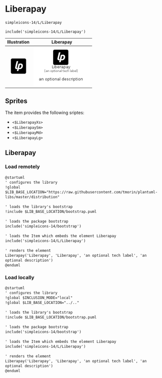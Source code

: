 # Liberapay


```text
simpleicons-14/L/Liberapay
```

```text
include('simpleicons-14/L/Liberapay')
```



| Illustration | Liberapay |
| :---: | :---: |
| ![illustration for Illustration](../../simpleicons-14/L/Liberapay.png) | ![illustration for Liberapay](../../simpleicons-14/L/Liberapay.Local.png) |



## Sprites
The item provides the following sriptes:

- `<$LiberapayXs>`
- `<$LiberapaySm>`
- `<$LiberapayMd>`
- `<$LiberapayLg>`





## Liberapay

### Load remotely
```plantuml
@startuml
' configures the library
!global $LIB_BASE_LOCATION="https://raw.githubusercontent.com/tmorin/plantuml-libs/master/distribution"

' loads the library's bootstrap
!include $LIB_BASE_LOCATION/bootstrap.puml

' loads the package bootstrap
include('simpleicons-14/bootstrap')

' loads the Item which embeds the element Liberapay
include('simpleicons-14/L/Liberapay')

' renders the element
Liberapay('Liberapay', 'Liberapay', 'an optional tech label', 'an optional description')
@enduml
```

### Load locally
```plantuml
@startuml
' configures the library
!global $INCLUSION_MODE="local"
!global $LIB_BASE_LOCATION="../.."

' loads the library's bootstrap
!include $LIB_BASE_LOCATION/bootstrap.puml

' loads the package bootstrap
include('simpleicons-14/bootstrap')

' loads the Item which embeds the element Liberapay
include('simpleicons-14/L/Liberapay')

' renders the element
Liberapay('Liberapay', 'Liberapay', 'an optional tech label', 'an optional description')
@enduml
```

